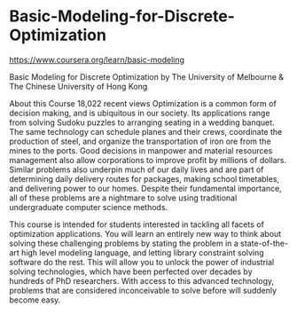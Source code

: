# Basic-Modeling-for-Discrete-Optimization
https://www.coursera.org/learn/basic-modeling

Basic Modeling for Discrete Optimization by The University of Melbourne &amp; The Chinese University of Hong Kong

About this Course
18,022 recent views
Optimization is a common form of decision making, and is ubiquitous in our society. Its applications range from solving Sudoku puzzles to arranging seating in a wedding banquet.  The same technology can schedule planes and their crews, coordinate the production of steel, and organize the transportation of iron ore from the mines to the ports. Good decisions in manpower and material resources management also allow corporations to improve profit by millions of dollars.  Similar problems also underpin much of our daily lives and are part of determining daily delivery routes for packages, making school timetables, and delivering power to our homes. Despite their fundamental importance, all of these problems are a nightmare to solve using traditional undergraduate computer science methods.

This course is intended for students interested in tackling all facets of optimization applications. You will learn an entirely new way to think about solving these challenging problems by stating the problem in a state-of-the-art high level modeling language, and letting library constraint solving software do the rest. This will allow you to unlock the power of industrial solving technologies, which have been perfected over decades by hundreds of PhD researchers.  With access to this advanced technology, problems that are considered inconceivable to solve before will suddenly become easy.
